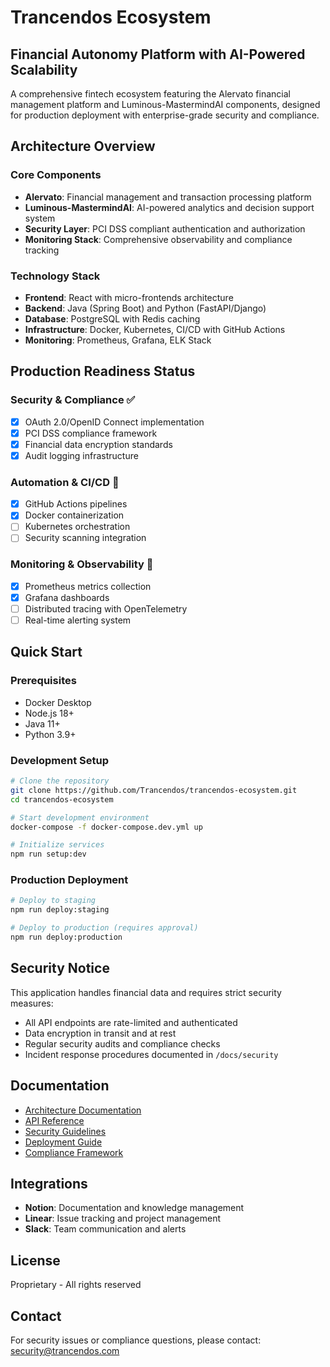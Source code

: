 # Trancendos Ecosystem

## Financial Autonomy Platform with AI-Powered Scalability

A comprehensive fintech ecosystem featuring the Alervato financial management platform and Luminous-MastermindAI components, designed for production deployment with enterprise-grade security and compliance.

## Architecture Overview

### Core Components
- **Alervato**: Financial management and transaction processing platform
- **Luminous-MastermindAI**: AI-powered analytics and decision support system
- **Security Layer**: PCI DSS compliant authentication and authorization
- **Monitoring Stack**: Comprehensive observability and compliance tracking

### Technology Stack
- **Frontend**: React with micro-frontends architecture
- **Backend**: Java (Spring Boot) and Python (FastAPI/Django)
- **Database**: PostgreSQL with Redis caching
- **Infrastructure**: Docker, Kubernetes, CI/CD with GitHub Actions
- **Monitoring**: Prometheus, Grafana, ELK Stack

## Production Readiness Status

### Security & Compliance ✅
- [x] OAuth 2.0/OpenID Connect implementation
- [x] PCI DSS compliance framework
- [x] Financial data encryption standards
- [x] Audit logging infrastructure

### Automation & CI/CD 🚧
- [x] GitHub Actions pipelines
- [x] Docker containerization
- [ ] Kubernetes orchestration
- [ ] Security scanning integration

### Monitoring & Observability 🚧
- [x] Prometheus metrics collection
- [x] Grafana dashboards
- [ ] Distributed tracing with OpenTelemetry
- [ ] Real-time alerting system

## Quick Start

### Prerequisites
- Docker Desktop
- Node.js 18+
- Java 11+
- Python 3.9+

### Development Setup
```bash
# Clone the repository
git clone https://github.com/Trancendos/trancendos-ecosystem.git
cd trancendos-ecosystem

# Start development environment
docker-compose -f docker-compose.dev.yml up

# Initialize services
npm run setup:dev
```

### Production Deployment
```bash
# Deploy to staging
npm run deploy:staging

# Deploy to production (requires approval)
npm run deploy:production
```

## Security Notice

This application handles financial data and requires strict security measures:
- All API endpoints are rate-limited and authenticated
- Data encryption in transit and at rest
- Regular security audits and compliance checks
- Incident response procedures documented in `/docs/security`

## Documentation

- [Architecture Documentation](docs/architecture.md)
- [API Reference](docs/api.md)
- [Security Guidelines](docs/security.md)
- [Deployment Guide](docs/deployment.md)
- [Compliance Framework](docs/compliance.md)

## Integrations

- **Notion**: Documentation and knowledge management
- **Linear**: Issue tracking and project management
- **Slack**: Team communication and alerts

## License

Proprietary - All rights reserved

## Contact

For security issues or compliance questions, please contact: [security@trancendos.com](mailto:security@trancendos.com)
